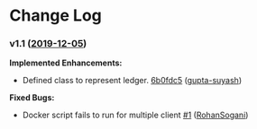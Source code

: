 # Change Log

### v1.1 ([2019-12-05](https://github.com/resilientdb/resilientdb/releases/tag/v1.1)) 

**Implemented Enhancements:**
* Defined class to represent ledger. [6b0fdc5](https://github.com/resilientdb/resilientdb/commit/56f500fe5e4749c45f57dc8e62d12bc7a218ce69) ([gupta-suyash](https://github.com/gupta-suyash))

**Fixed Bugs:**
* Docker script fails to run for multiple client [#1](https://github.com/resilientdb/resilientdb/issues/1) ([RohanSogani](https://github.com/RohanSogani))	



